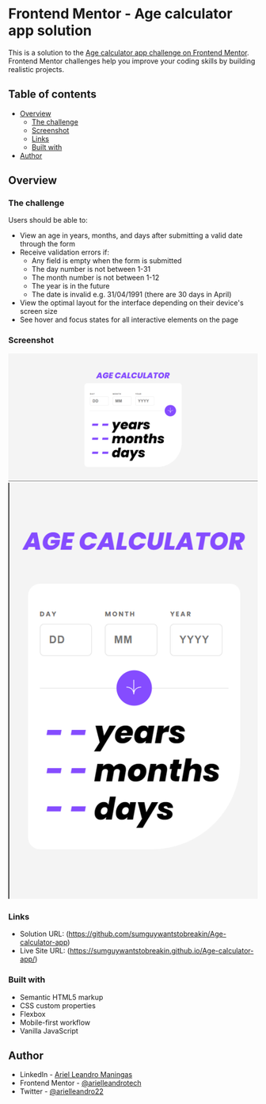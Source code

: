# Frontend Mentor - Age calculator app solution

This is a solution to the [Age calculator app challenge on Frontend Mentor](https://www.frontendmentor.io/challenges/age-calculator-app-dF9DFFpj-Q). Frontend Mentor challenges help you improve your coding skills by building realistic projects. 

## Table of contents

- [Overview](#overview)
  - [The challenge](#the-challenge)
  - [Screenshot](#screenshot)
  - [Links](#links)
  - [Built with](#built-with)
- [Author](#author)

## Overview

### The challenge

Users should be able to:

- View an age in years, months, and days after submitting a valid date through the form
- Receive validation errors if:
  - Any field is empty when the form is submitted
  - The day number is not between 1-31
  - The month number is not between 1-12
  - The year is in the future
  - The date is invalid e.g. 31/04/1991 (there are 30 days in April)
- View the optimal layout for the interface depending on their device's screen size
- See hover and focus states for all interactive elements on the page

### Screenshot

![](./screenshots/Desktop.png)
![](./screenshots/Mobile.png)


### Links

- Solution URL: (https://github.com/sumguywantstobreakin/Age-calculator-app)
- Live Site URL: (https://sumguywantstobreakin.github.io/Age-calculator-app/)


### Built with

- Semantic HTML5 markup
- CSS custom properties
- Flexbox
- Mobile-first workflow
- Vanilla JavaScript


## Author

- LinkedIn - [Ariel Leandro Maningas](https://www.linkedin.com/in/ariel-leandro-maningas-999727276/)
- Frontend Mentor - [@arielleandrotech](https://www.frontendmentor.io/profile/arielleandrotech)
- Twitter - [@arielleandro22](https://twitter.com/arielleandro22)

